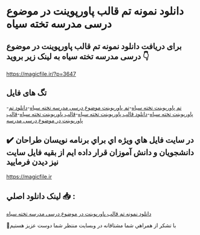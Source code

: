 # دانلود نمونه تم قالب پاورپوینت در موضوع درسی مدرسه تخته سیاه

## برای دریافت دانلود نمونه تم قالب پاورپوینت در موضوع درسی مدرسه تخته سیاه به لینک زیر بروید 👇

https://magicfile.ir/?p=3647

## تگ های فایل

-[تم پاورپوینت تخته سیاه](https://magicfile.ir/product/%d8%aa%d9%85-%d9%82%d8%a7%d9%84%d8%a8-%d9%be%d8%a7%d9%88%d8%b1%d9%be%d9%88%db%8c%d9%86%d8%aa-%d8%af%d8%b1-%d9%85%d9%88%d8%b6%d9%88%d8%b9-%d8%af%d8%b1%d8%b3%db%8c-%d9%85%d8%af%d8%b1%d8%b3%d9%87-%d8%aa%d8%ae%d8%aa%d9%87-%d8%b3%db%8c%d8%a7%d9%87/)-[تم پاورپوینت موضوع درسی مدرسه تخته سیاه](https://magicfile.ir/product/%d8%aa%d9%85-%d9%82%d8%a7%d9%84%d8%a8-%d9%be%d8%a7%d9%88%d8%b1%d9%be%d9%88%db%8c%d9%86%d8%aa-%d8%af%d8%b1-%d9%85%d9%88%d8%b6%d9%88%d8%b9-%d8%af%d8%b1%d8%b3%db%8c-%d9%85%d8%af%d8%b1%d8%b3%d9%87-%d8%aa%d8%ae%d8%aa%d9%87-%d8%b3%db%8c%d8%a7%d9%87/)-[دانلود تم پاورپوینت تخته سیاه](https://magicfile.ir/product/%d8%aa%d9%85-%d9%82%d8%a7%d9%84%d8%a8-%d9%be%d8%a7%d9%88%d8%b1%d9%be%d9%88%db%8c%d9%86%d8%aa-%d8%af%d8%b1-%d9%85%d9%88%d8%b6%d9%88%d8%b9-%d8%af%d8%b1%d8%b3%db%8c-%d9%85%d8%af%d8%b1%d8%b3%d9%87-%d8%aa%d8%ae%d8%aa%d9%87-%d8%b3%db%8c%d8%a7%d9%87/)-[دانلود قالب پاورپوینت تخته سیاه](https://magicfile.ir/product/%d8%aa%d9%85-%d9%82%d8%a7%d9%84%d8%a8-%d9%be%d8%a7%d9%88%d8%b1%d9%be%d9%88%db%8c%d9%86%d8%aa-%d8%af%d8%b1-%d9%85%d9%88%d8%b6%d9%88%d8%b9-%d8%af%d8%b1%d8%b3%db%8c-%d9%85%d8%af%d8%b1%d8%b3%d9%87-%d8%aa%d8%ae%d8%aa%d9%87-%d8%b3%db%8c%d8%a7%d9%87/)-[قالب پاورپوینت تخته سیاه](https://magicfile.ir/product/%d8%aa%d9%85-%d9%82%d8%a7%d9%84%d8%a8-%d9%be%d8%a7%d9%88%d8%b1%d9%be%d9%88%db%8c%d9%86%d8%aa-%d8%af%d8%b1-%d9%85%d9%88%d8%b6%d9%88%d8%b9-%d8%af%d8%b1%d8%b3%db%8c-%d9%85%d8%af%d8%b1%d8%b3%d9%87-%d8%aa%d8%ae%d8%aa%d9%87-%d8%b3%db%8c%d8%a7%d9%87/)-[قالب پاورپوینت در موضوع درسی مدرسه](https://magicfile.ir/product/%d8%aa%d9%85-%d9%82%d8%a7%d9%84%d8%a8-%d9%be%d8%a7%d9%88%d8%b1%d9%be%d9%88%db%8c%d9%86%d8%aa-%d8%af%d8%b1-%d9%85%d9%88%d8%b6%d9%88%d8%b9-%d8%af%d8%b1%d8%b3%db%8c-%d9%85%d8%af%d8%b1%d8%b3%d9%87-%d8%aa%d8%ae%d8%aa%d9%87-%d8%b3%db%8c%d8%a7%d9%87/)

## ✔️ در سايت فايل هاي ويژه اي براي برنامه نويسان طراحان دانشجويان و دانش آموزان قرار داده ايم از بقيه فايل سايت نيز ديدن فرماييد

https://magicfile.ir


## لينک دانلود اصلي 📥 :

[دانلود نمونه تم قالب پاورپوینت در موضوع درسی مدرسه تخته سیاه](https://magicfile.ir/product/%d8%aa%d9%85-%d9%82%d8%a7%d9%84%d8%a8-%d9%be%d8%a7%d9%88%d8%b1%d9%be%d9%88%db%8c%d9%86%d8%aa-%d8%af%d8%b1-%d9%85%d9%88%d8%b6%d9%88%d8%b9-%d8%af%d8%b1%d8%b3%db%8c-%d9%85%d8%af%d8%b1%d8%b3%d9%87-%d8%aa%d8%ae%d8%aa%d9%87-%d8%b3%db%8c%d8%a7%d9%87/) 


🙏با تشکر از همراهي شما مشتاقانه در وبسایت منتظر شما دوست عزیز هستیم

